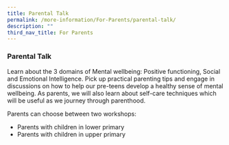 ```yaml
---
title: Parental Talk
permalink: /more-information/For-Parents/parental-talk/
description: ""
third_nav_title: For Parents
---
```

### **Parental Talk**



Learn about the 3 domains of Mental wellbeing: Positive functioning, Social and Emotional Intelligence. Pick up practical parenting tips and engage in discussions on how to help our pre-teens develop a healthy sense of mental wellbeing. As parents, we will also learn about self-care techniques which will be useful as we journey through parenthood.

Parents can choose between two workshops:
*  Parents with children in lower primary
*  Parents with children in upper primary